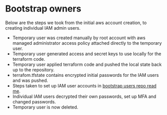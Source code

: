 # Bootstrap owners

Below are the steps we took from the initial aws account creation, to creating individual IAM admin users. 


- Temporary user was created manually by root account with aws managed administrator access policy attached directly to the temporary user.
- Temporary user generated access and secret keys to use locally for the terraform code. 
- Temporary user applied terraform code and pushed the local state back up to the repository.
- terrafom.tfstate contains encrypted initial passwords for the IAM users and was pushed.
- Steps taken to set up IAM user accounts in [bootstrap users repo read me](https://github.com/tintulip/bootstrap-users/blob/main/README.md).
- Individual IAM users decrypted their own passwords, set up MFA and changed passwords.
- Temporary user is now deleted.